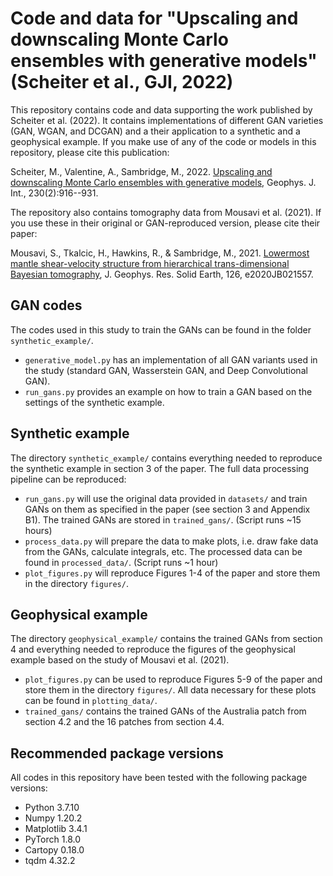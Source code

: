 # Code and data for "Upscaling and downscaling Monte Carlo ensembles with generative models" (Scheiter et al., GJI, 2022)

This repository contains code and data supporting the work published by Scheiter et al. (2022). It contains implementations of different GAN varieties (GAN, WGAN, and DCGAN) and a their application to a synthetic and a geophysical example. If you make use of any of the code or models in this repository, please cite this publication:

Scheiter, M., Valentine, A., Sambridge, M., 2022. [Upscaling and downscaling Monte Carlo ensembles with generative models](https://doi.org/10.1093/gji/ggac100), Geophys. J. Int., 230(2):916--931.

The repository also contains tomography data from Mousavi et al. (2021). If you use these in their original or GAN-reproduced version, please cite their paper:

Mousavi, S., Tkalcic, H., Hawkins, R., & Sambridge, M., 2021. [Lowermost mantle shear-velocity structure from hierarchical trans-dimensional Bayesian tomography](https://agupubs.onlinelibrary.wiley.com/doi/full/10.1029/2020JB021557), J. Geophys. Res. Solid Earth, 126, e2020JB021557.

## GAN codes
The codes used in this study to train the GANs can be found in the folder `synthetic_example/`.
- `generative_model.py` has an implementation of all GAN variants used in the study (standard GAN, Wasserstein GAN, and Deep Convolutional GAN).
- `run_gans.py` provides an example on how to train a GAN based on the settings of the synthetic example.

## Synthetic example
The directory `synthetic_example/` contains everything needed to reproduce the synthetic example in section 3 of the paper. The full data processing pipeline can be reproduced:
- `run_gans.py` will use the original data provided in `datasets/` and train GANs on them as specified in the paper (see section 3 and Appendix B1). The trained GANs are stored in `trained_gans/`. (Script runs ~15 hours)
- `process_data.py` will prepare the data to make plots, i.e. draw fake data from the GANs, calculate integrals, etc. The processed data can be found in `processed_data/`. (Script runs ~1 hour)
- `plot_figures.py` will reproduce Figures 1-4 of the paper and store them in the directory `figures/`.

## Geophysical example
The directory `geophysical_example/` contains the trained GANs from section 4 and everything needed to reproduce the figures of the geophysical example based on the study of Mousavi et al. (2021).
- `plot_figures.py` can be used to reproduce Figures 5-9 of the paper and store them in the directory `figures/`. All data necessary for these plots can be found in `plotting_data/`.
- `trained_gans/` contains the trained GANs of the Australia patch from section 4.2 and the 16 patches from section 4.4.

## Recommended package versions
All codes in this repository have been tested with the following package versions:
- Python 3.7.10
- Numpy 1.20.2
- Matplotlib 3.4.1
- PyTorch 1.8.0
- Cartopy 0.18.0
- tqdm 4.32.2
